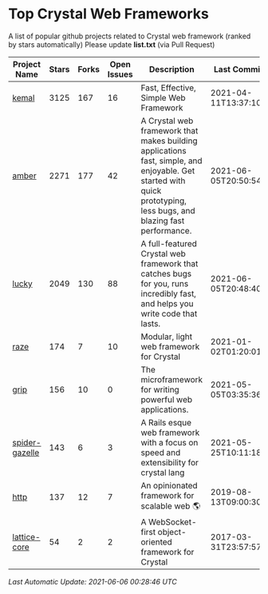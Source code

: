 # Top Crystal Web Frameworks

A list of popular github projects related to Crystal web framework (ranked by stars automatically)
Please update **list.txt** (via Pull Request)

| Project Name | Stars | Forks | Open Issues | Description | Last Commit |
| ------------ | ----- | ----- | ----------- | ----------- | ----------- |
| [kemal](https://github.com/kemalcr/kemal) |3125|167|16|Fast, Effective, Simple Web Framework|2021-04-11T13:37:10Z|
| [amber](https://github.com/amberframework/amber) |2271|177|42|A Crystal web framework that makes building applications fast, simple, and enjoyable. Get started with quick prototyping, less bugs, and blazing fast performance.|2021-06-05T20:50:54Z|
| [lucky](https://github.com/luckyframework/lucky) |2049|130|88|A full-featured Crystal web framework that catches bugs for you, runs incredibly fast, and helps you write code that lasts.|2021-06-05T20:48:40Z|
| [raze](https://github.com/samueleaton/raze) |174|7|10|Modular, light web framework for Crystal|2021-01-02T01:20:01Z|
| [grip](https://github.com/grip-framework/grip) |156|10|0|The microframework for writing powerful web applications.|2021-05-05T03:35:36Z|
| [spider-gazelle](https://github.com/spider-gazelle/spider-gazelle) |143|6|3|A Rails esque web framework with a focus on speed and extensibility for crystal lang|2021-05-25T10:11:18Z|
| [http](https://github.com/onyxframework/http) |137|12|7|An opinionated framework for scalable web 🌎|2019-08-13T09:00:30Z|
| [lattice-core](https://github.com/jasonl99/lattice-core) |54|2|2|A WebSocket-first object-oriented framework for Crystal|2017-03-31T23:57:57Z|

*Last Automatic Update: 2021-06-06 00:28:46 UTC*